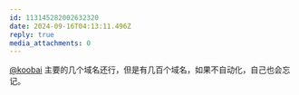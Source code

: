```yaml
---
id: 113145282002632320
date: 2024-09-16T04:13:11.496Z
reply: true
media_attachments: 0
---
```


[@koobai](https://mastodon.social/@koobai) 主要的几个域名还行，但是有几百个域名，如果不自动化，自己也会忘记。


